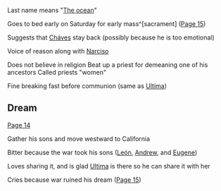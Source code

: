 Last name means "[The ocean](</Symbols/Water.md>)"

Goes to bed early on Saturday for early mass^[sacrament] ([Page 15](</BMU.md#27>))

Suggests that [Cháves](</Cháves.md>) stay back (possibly because he is too emotional)

Voice of reason along with [Narciso](</Narciso.md>)

Does not believe in religion
Beat up a priest for demeaning one of his ancestors
Called priests "women"

Fine breaking fast before communion (same as [Ultima](</Ultima.md>))

## Dream 
[Page 14](</BMU.md#26>)

Gather his sons and move westward to California

Bitter because the war took his sons ([León](</MárezFamily/León.md>), [Andrew](</MárezFamily/Andrew.md>), and [Eugene](</MárezFamily/Eugene.md>))

Loves sharing it, and is glad [Ultima](</Ultima.md>) is there so he can share it with her

Cries because war ruined his dream ([Page 15](</BMU.md#27>))